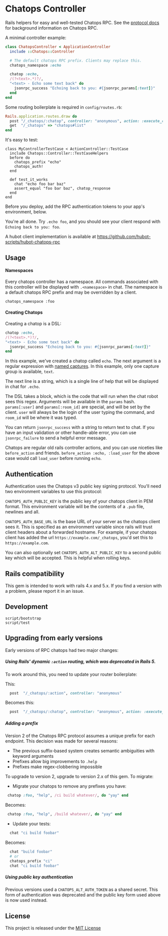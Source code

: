 # Chatops Controller

Rails helpers for easy and well-tested Chatops RPC. See the [protocol docs](docs/protocol-description.md)
for background information on Chatops RPC.

A minimal controller example:

```ruby
class ChatopsController < ApplicationController
  include ::Chatops::Controller

  # The default chatops RPC prefix. Clients may replace this.
  chatops_namespace :echo

  chatop :echo,
  /(?<text>.*)?/,
  "<text> - Echo some text back" do
    jsonrpc_success "Echoing back to you: #{jsonrpc_params[:text]}"
  end
end
```

Some routing boilerplate is required in `config/routes.rb`:

```ruby
Rails.application.routes.draw do
  post "/_chatops/:chatop", controller: "anonymous", action: :execute_chatop
  get  "/_chatops" => "chatops#list"
end
```

It's easy to test:

```
class MyControllerTestCase < ActionController::TestCase
  include Chatops::Controller::TestCaseHelpers
  before do
    chatops_prefix "echo"
    chatops_auth!
  end

  def test_it_works
    chat "echo foo bar baz"
    assert_equal "foo bar baz", chatop_response
  end
end
```

Before you deploy, add the RPC authentication tokens to your app's environment,
below.

You're all done. Try `.echo foo`, and you should see your client respond with
`Echoing back to you: foo`.

A hubot client implementation is available at
<https://github.com/hubot-scripts/hubot-chatops-rpc>

## Usage

#### Namespaces

Every chatops controller has a namespace. All commands associated with this
controller will be displayed with `.<namespace>` in chat. The namespace is a
default chatops RPC prefix and may be overridden by a client.

```
chatops_namespace :foo
```

#### Creating Chatops

Creating a chatop is a DSL:

```ruby
chatop :echo,
/(?<text>.*)?/,
"<text> - Echo some text back" do
  jsonrpc_success "Echoing back to you: #{jsonrpc_params[:text]}"
end
```

In this example, we've created a chatop called `echo`. The next argument is a
regular expression with [named
captures](http://ruby-doc.org/core-1.9.3/Regexp.html#method-i-named_captures).
In this example, only one capture group is available, `text`.

The next line is a string, which is a single line of help that will be displayed
in chat for `.echo`.

The DSL takes a block, which is the code that will run when the chat robot sees
this regex. Arguments will be available in the `params` hash. `params[:user]`
and `params[:room_id]` are special, and will be set by the client. `user` will
always be the login of the user typing the command, and `room_id` will be where
it was typed.

You can return `jsonrpc_success` with a string to return text to chat. If you
have an input validation or other handle-able error, you can use
`jsonrpc_failure` to send a helpful error message.

Chatops are regular old rails controller actions, and you can use niceties like
`before_action` and friends. `before_action :echo, :load_user` for the above
case would call `load_user` before running `echo`.

## Authentication

Authentication uses the Chatops v3 public key signing protocol. You'll need
two environment variables to use this protocol:

`CHATOPS_AUTH_PUBLIC_KEY` is the public key of your chatops client in PEM
format. This environment variable will be the contents of a `.pub` file,
newlines and all.

`CHATOPS_AUTH_BASE_URL` is the base URL of your server as the chatops client
sees it. This is specified as an environment variable since rails will trust
client headers about a forwarded hostname. For example, if your chatops client
has added the url `https://example.com/_chatops`, you'd set this to
`https://example.com`.

You can also optionally set `CHATOPS_AUTH_ALT_PUBLIC_KEY` to a second public key
which will be accepted. This is helpful when rolling keys.

## Rails compatibility

This gem is intended to work with rails 4.x and 5.x. If you find a version
with a problem, please report it in an issue.

## Development

```
script/bootstrap
script/test
```

## Upgrading from early versions

Early versions of RPC chatops had two major changes:

##### Using Rails' dynamic `:action` routing, which was deprecated in Rails 5.

To work around this, you need to update your router boilerplate:

This:

```ruby
  post  "/_chatops/:action", controller: "anonymous"
```

Becomes this:

```ruby
  post  "/_chatops/:chatop", controller: "anonymous", action: :execute_chatop
```

##### Adding a prefix

Version 2 of the Chatops RPC protocol assumes a unique prefix for each endpoint. This decision was made for several reasons:

 * The previous suffix-based system creates semantic ambiguities with keyword arguments
 * Prefixes allow big improvements to `.help`
 * Prefixes make regex-clobbering impossible

To upgrade to version 2, upgrade to version 2.x of this gem. To migrate:

 * Migrate your chatops to remove any prefixes you have:

```ruby
 chatop :foo, "help", /ci build whatever/, do "yay" end
```

Becomes:

```ruby
 chatop :foo, "help", /build whatever/, do "yay" end
```

 * Update your tests:

```ruby
  chat "ci build foobar"
```

Becomes:

```ruby
  chat "build foobar"
  # or
  chatops_prefix "ci"
  chat "ci build foobar"
```

##### Using public key authentication

Previous versions used a `CHATOPS_ALT_AUTH_TOKEN` as a shared secret. This form
of authentication was deprecated and the public key form used above is now
used instead.

## License

This project is released under the [MIT License](LICENSE.md)
